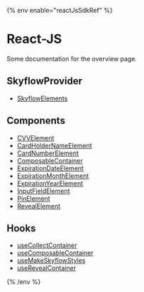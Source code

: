 
{% env enable="reactJsSdkRef" %}

# React-JS

Some documentation for the overview page.

## SkyflowProvider

- [SkyflowElements](/sdks/react-js/core/SkyflowElements)

## Components

- [CVVElement](/sdks/react-js/elements/CVVElement)
- [CardHolderNameElement](/sdks/react-js/elements/CardHolderNameElement)
- [CardNumberElement](/sdks/react-js/elements/CardNumberElement)
- [ComposableContainer](/sdks/react-js/elements/ComposableContainer)
- [ExpirationDateElement](/sdks/react-js/elements/ExpirationDateElement)
- [ExpirationMonthElement](/sdks/react-js/elements/ExpirationMonthElement)
- [ExpirationYearElement](/sdks/react-js/elements/ExpirationYearElement)
- [InputFieldElement](/sdks/react-js/elements/InputFieldElement)
- [PinElement](/sdks/react-js/elements/PinElement)
- [RevealElement](/sdks/react-js/elements/RevealElement)

## Hooks

- [useCollectContainer](/sdks/react-js/hooks/useCollectContainer)
- [useComposableContainer](/sdks/react-js/hooks/useComposableContainer)
- [useMakeSkyflowStyles](/sdks/react-js/hooks/useMakeSkyflowStyles)
- [useRevealContainer](/sdks/react-js/hooks/useRevealContainer)

{% /env %}